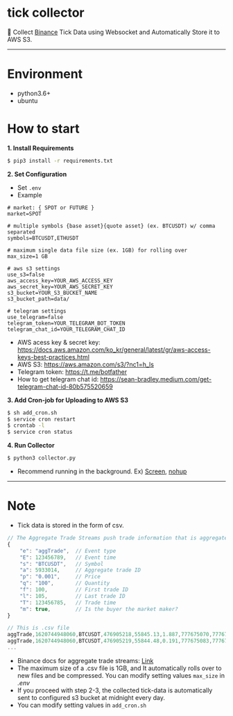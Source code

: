 # tick collector
📂 Collect [Binance](https://www.binance.com/kr/register?ref=19858986) Tick Data using Websocket and Automatically Store it to AWS S3.

---
# **Environment**
- python3.6+
- ubuntu

# How to start

**1. Install Requirements**
```sh
$ pip3 install -r requirements.txt
```

**2. Set Configuration**
- Set `.env`
- Example
```.env
# market: { SPOT or FUTURE }
market=SPOT

# multiple symbols {base asset}{quote asset} (ex. BTCUSDT) w/ comma separated
symbols=BTCUSDT,ETHUSDT

# maximum single data file size (ex. 1GB) for rolling over
max_size=1 GB

# aws s3 settings
use_s3=false
aws_access_key=YOUR_AWS_ACCESS_KEY
aws_secret_key=YOUR_AWS_SECRET_KEY
s3_bucket=YOUR_S3_BUCKET_NAME
s3_bucket_path=data/

# telegram settings
use_telegram=false
telegram_token=YOUR_TELEGRAM_BOT_TOKEN
telegram_chat_id=YOUR_TELEGRAM_CHAT_ID
```
- AWS acess key & secret key: https://docs.aws.amazon.com/ko_kr/general/latest/gr/aws-access-keys-best-practices.html
- AWS S3: https://aws.amazon.com/s3/?nc1=h_ls
- Telegram token: https://t.me/botfather
- How to get telegram chat id: https://sean-bradley.medium.com/get-telegram-chat-id-80b575520659

**3. Add Cron-job for Uploading to AWS S3**
```sh
$ sh add_cron.sh
$ service cron restart
$ crontab -l
$ service cron status
```

**4. Run Collector**
```sh
$ python3 collector.py
```
- Recommend running in the background. Ex) [Screen](https://linuxize.com/post/how-to-use-linux-screen/), [nohup](https://en.wikipedia.org/wiki/Nohup)

---
# Note
- Tick data is stored in the form of csv.

```javascript
// The Aggregate Trade Streams push trade information that is aggregated for a single taker order.
{
    "e": "aggTrade",  // Event type
    "E": 123456789,   // Event time
    "s": "BTCUSDT",   // Symbol
    "a": 5933014,     // Aggregate trade ID
    "p": "0.001",     // Price
    "q": "100",       // Quantity
    "f": 100,         // First trade ID
    "l": 105,         // Last trade ID
    "T": 123456785,   // Trade time
    "m": true,        // Is the buyer the market maker?
}
```

```javascript
// This is .csv file
aggTrade,1620744948060,BTCUSDT,476905218,55845.13,1.887,777675070,777675082,1620744948055,True
aggTrade,1620744948060,BTCUSDT,476905219,55844.48,0.191,777675083,777675083,1620744948055,True
...
```

- Binance docs for aggregate trade streams: [Link](https://github.com/binance/binance-spot-api-docs/blob/master/web-socket-streams.md#aggregate-trade-streams)
- The maximum size of a .csv file is 1GB, and It automatically rolls over to new files and be compressed.
You can modify setting values `max_size` in *.env*
- If you proceed with step 2-3, the collected tick-data is automatically sent to configured s3 bucket at midnight every day.
- You can modify setting values in `add_cron.sh`

